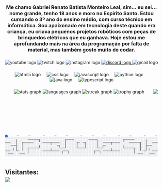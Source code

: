 <h3 align="center">Me chamo Gabriel Renato Batista Monteiro Leal, sim... eu sei... nome grande, tenho 18 anos e moro no Espirito Santo. Estou cursando o 3º ano do ensino médio, com curso técnico em informática. Sou apaixonado em tecnologia deste quando era criança, eu criava pequenos projetos robóticos com peças de brinquedos elétricos que eu ganhava. Hoje estou me aprofundando mais na área da programação por falta de material, mas também gosto muito de codar.</h3>

###

<div align="center">
  <img src="https://img.shields.io/static/v1?message=Youtube&logo=youtube&label=&color=FF0000&logoColor=white&labelColor=&style=for-the-badge" height="25" alt="youtube logo"  />
  <img src="https://img.shields.io/static/v1?message=Twitch&logo=twitch&label=&color=9146FF&logoColor=white&labelColor=&style=for-the-badge" height="25" alt="twitch logo"  />
  <img src="https://img.shields.io/static/v1?message=Instagram&logo=instagram&label=&color=E4405F&logoColor=white&labelColor=&style=for-the-badge" height="25" alt="instagram logo"  />
  <a href="https://discord.gg/4Dq2cFdD" target="_blank">
    <img src="https://img.shields.io/static/v1?message=Discord&logo=discord&label=&color=1900ff&logoColor=white&labelColor=&style=for-the-badge" height="25" alt="discord logo"  />
  </a>
  <img src="https://img.shields.io/static/v1?message=Gmail&logo=gmail&label=&color=D14836&logoColor=white&labelColor=&style=for-the-badge" height="25" alt="gmail logo"  />
</div>

###

<div align="center">
  <img src="https://cdn.jsdelivr.net/gh/devicons/devicon/icons/html5/html5-original.svg" height="60" alt="html5 logo"  />
  <img width="12" />
  <img src="https://cdn.jsdelivr.net/gh/devicons/devicon/icons/css3/css3-original.svg" height="60" alt="css logo"  />
  <img width="12" />
  <img src="https://cdn.jsdelivr.net/gh/devicons/devicon/icons/javascript/javascript-original.svg" height="60" alt="javascript logo"  />
  <img width="12" />
  <img src="https://skillicons.dev/icons?i=py" height="60" alt="python logo"  />
  <img width="12" />
  <img src="https://cdn.jsdelivr.net/gh/devicons/devicon/icons/java/java-original.svg" height="60" alt="java logo"  />
  <img width="12" />
  <img src="https://skillicons.dev/icons?i=ts" height="60" alt="typescript logo"  />
</div>

###

<div align="center">
  <img src="https://github-readme-stats.vercel.app/api?username=Denkixs&hide_title=true&hide_rank=false&show_icons=true&include_all_commits=true&count_private=true&disable_animations=false&theme=github_dark&locale=pt-br&hide_border=true&order=1&custom_title=Estat%C3%ADsticas" height="150" alt="stats graph"  />
  <img src="https://github-readme-stats.vercel.app/api/top-langs?username=Denkixs&locale=pt-br&hide_title=true&layout=compact&card_width=320&langs_count=6&theme=github_dark&hide_border=true&order=2" height="150" alt="languages graph"  />
  <img src="https://streak-stats.demolab.com?user=Denkixs&locale=pt-br&mode=daily&theme=github_dark&hide_border=true&border_radius=5&date_format=j%20M%5B%20Y%5D&order=3" height="150" alt="streak graph"  />

  <img align="right" height="150" src="https://media0.giphy.com/media/v1.Y2lkPTc5MGI3NjExa21zaDVucWQ2M2dkNHQ4c2t3OWJydmNlcTZzN2s1N28xeHg1ZDBhayZlcD12MV9pbnRlcm5hbF9naWZfYnlfaWQmY3Q9Zw/wzWxTUiXRQDYc/giphy.gif"  />

  <img src="https://github-profile-trophy.vercel.app?username=Denkixs&theme=discord&column=-1&row=1&margin-w=8&margin-h=8&no-bg=true&no-frame=true&order=4" height="150" alt="trophy graph"  />
</div>

###

<picture>
  <source media="(prefers-color-scheme: dark)" srcset="https://raw.githubusercontent.com/Denkixs/Denkixs/output/pacman-contribution-graph-dark.svg">
  <source media="(prefers-color-scheme: light)" srcset="https://raw.githubusercontent.com/Denkixs/Denkixs/output/pacman-contribution-graph.svg">
  <img alt="pacman contribution graph" src="https://raw.githubusercontent.com/Denkixs/Denkixs/output/pacman-contribution-graph.svg">
</picture>

<div align="left">
<h2>Visitantes:<br>
  <img src="https://count.getloli.com/@:Denkixs?theme=original-new&padding=6&offset=0&scale=0.5&align=center&pixelated=1&darkmode=1"  />
</div>

###